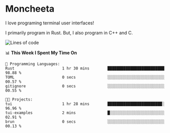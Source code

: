 # Moncheeta

I love programing terminal user interfaces!

I primarily program in Rust. But, I also program in C++ and C.

<!--START_SECTION:waka-->
![Lines of code](https://img.shields.io/badge/From%20Hello%20World%20I%27ve%20Written-306%20lines%20of%20code-blue)

📊 **This Week I Spent My Time On** 

```text
💬 Programming Languages: 
Rust                     1 hr 30 mins        █████████████████████████   98.88 % 
TOML                     0 secs              ░░░░░░░░░░░░░░░░░░░░░░░░░   00.57 % 
gitignore                0 secs              ░░░░░░░░░░░░░░░░░░░░░░░░░   00.55 % 

🐱‍💻 Projects: 
tui                      1 hr 28 mins        ████████████████████████░   96.96 % 
tui-examples             2 mins              █░░░░░░░░░░░░░░░░░░░░░░░░   02.91 % 
brun                     0 secs              ░░░░░░░░░░░░░░░░░░░░░░░░░   00.13 % 
```


<!--END_SECTION:waka-->
